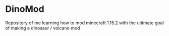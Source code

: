# DinoMod
Repository of me learning how to mod minecraft 1.15.2 with the ultimate goal of making a dinosaur / volcano mod
